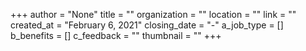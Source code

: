 +++
author = "None"
title = ""
organization = ""
location = ""
link = ""
created_at = "February 6, 2021"
closing_date = "-"
a_job_type = []
b_benefits = []
c_feedback = ""
thumbnail = ""
+++
